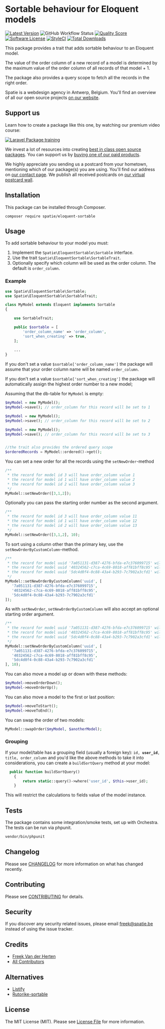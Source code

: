 # Sortable behaviour for Eloquent models

[![Latest Version](https://img.shields.io/github/release/spatie/eloquent-sortable.svg?style=flat-square)](https://github.com/spatie/eloquent-sortable/releases)
![GitHub Workflow Status](https://img.shields.io/github/workflow/status/spatie/eloquent-sortable/run-tests?label=tests)
[![Quality Score](https://img.shields.io/scrutinizer/g/spatie/eloquent-sortable.svg?style=flat-square)](https://scrutinizer-ci.com/g/spatie/eloquent-sortable)
[![Software License](https://img.shields.io/badge/license-MIT-brightgreen.svg?style=flat-square)](LICENSE.md)
[![StyleCI](https://styleci.io/repos/21866232/shield?branch=master)](https://styleci.io/repos/21866232)
[![Total Downloads](https://img.shields.io/packagist/dt/spatie/eloquent-sortable.svg?style=flat-square)](https://packagist.org/packages/spatie/eloquent-sortable)

This package provides a trait that adds sortable behaviour to an Eloquent model.

The value of the order column of a new record of a model is determined by the maximum value of the order column of all records of that model + 1.

The package also provides a query scope to fetch all the records in the right order.

Spatie is a webdesign agency in Antwerp, Belgium. You'll find an overview of all our open source projects [on our website](https://spatie.be/opensource).

## Support us

Learn how to create a package like this one, by watching our premium video course:

[![Laravel Package training](https://spatie.be/github/package-training.jpg)](https://laravelpackage.training)

We invest a lot of resources into creating [best in class open source packages](https://spatie.be/open-source). You can support us by [buying one of our paid products](https://spatie.be/open-source/support-us).

We highly appreciate you sending us a postcard from your hometown, mentioning which of our package(s) you are using. You'll find our address on [our contact page](https://spatie.be/about-us). We publish all received postcards on [our virtual postcard wall](https://spatie.be/open-source/postcards).

## Installation

This package can be installed through Composer.

```
composer require spatie/eloquent-sortable
```

## Usage

To add sortable behaviour to your model you must:
1. Implement the `Spatie\EloquentSortable\Sortable` interface.
2. Use the trait `Spatie\EloquentSortable\SortableTrait`.
3. Optionally specify which column will be used as the order column. The default is `order_column`.

### Example

```php
use Spatie\EloquentSortable\Sortable;
use Spatie\EloquentSortable\SortableTrait;

class MyModel extends Eloquent implements Sortable
{

    use SortableTrait;

    public $sortable = [
        'order_column_name' => 'order_column',
        'sort_when_creating' => true,
    ];
    
    ...
}
```

If you don't set a value `$sortable['order_column_name']` the package will assume that your order column name will be named `order_column`.

If you don't set a value `$sortable['sort_when_creating']` the package will automatically assign the highest order number to a new model;

Assuming that the db-table for `MyModel` is empty:

```php
$myModel = new MyModel();
$myModel->save(); // order_column for this record will be set to 1

$myModel = new MyModel();
$myModel->save(); // order_column for this record will be set to 2

$myModel = new MyModel();
$myModel->save(); // order_column for this record will be set to 3


//the trait also provides the ordered query scope
$orderedRecords = MyModel::ordered()->get(); 
```

You can set a new order for all the records using the `setNewOrder`-method

```php
/**
 * the record for model id 3 will have order_column value 1
 * the record for model id 1 will have order_column value 2
 * the record for model id 2 will have order_column value 3
 */
MyModel::setNewOrder([3,1,2]);
```

Optionally you can pass the starting order number as the second argument.

```php
/**
 * the record for model id 3 will have order_column value 11
 * the record for model id 1 will have order_column value 12
 * the record for model id 2 will have order_column value 13
 */
MyModel::setNewOrder([3,1,2], 10);
```

To sort using a column other than the primary key, use the `setNewOrderByCustomColumn`-method.

```php
/**
 * the record for model uuid '7a051131-d387-4276-bfda-e7c376099715' will have order_column value 1
 * the record for model uuid '40324562-c7ca-4c69-8018-aff81bff8c95' will have order_column value 2
 * the record for model uuid '5dc4d0f4-0c88-43a4-b293-7c7902a3cfd1' will have order_column value 3
 */
MyModel::setNewOrderByCustomColumn('uuid', [
   '7a051131-d387-4276-bfda-e7c376099715',
   '40324562-c7ca-4c69-8018-aff81bff8c95',
   '5dc4d0f4-0c88-43a4-b293-7c7902a3cfd1'
]);
```

As with `setNewOrder`, `setNewOrderByCustomColumn` will also accept an optional starting order argument.

```php
/**
 * the record for model uuid '7a051131-d387-4276-bfda-e7c376099715' will have order_column value 10
 * the record for model uuid '40324562-c7ca-4c69-8018-aff81bff8c95' will have order_column value 11
 * the record for model uuid '5dc4d0f4-0c88-43a4-b293-7c7902a3cfd1' will have order_column value 12
 */
MyModel::setNewOrderByCustomColumn('uuid', [
   '7a051131-d387-4276-bfda-e7c376099715',
   '40324562-c7ca-4c69-8018-aff81bff8c95',
   '5dc4d0f4-0c88-43a4-b293-7c7902a3cfd1'
], 10);
```

You can also move a model up or down with these methods:

```php 
$myModel->moveOrderDown();
$myModel->moveOrderUp();
```

You can also move a model to the first or last position:

```php 
$myModel->moveToStart();
$myModel->moveToEnd();
```

You can swap the order of two models:

```php 
MyModel::swapOrder($myModel, $anotherModel);
```

### Grouping

If your model/table has a grouping field (usually a foreign key): `id, `**`user_id`**`, title, order_column`
and you'd like the above methods to take it into considerations, you can create a `buildSortQuery` method at your model:
```php
  public function buildSortQuery()
    {
        return static::query()->where('user_id', $this->user_id);
    }
```
This will restrict the calculations to fields value of the model instance.

## Tests

The package contains some integration/smoke tests, set up with Orchestra. The tests can be run via phpunit.

```bash
vendor/bin/phpunit
```

## Changelog

Please see [CHANGELOG](CHANGELOG.md) for more information on what has changed recently.

## Contributing

Please see [CONTRIBUTING](CONTRIBUTING.md) for details.

## Security

If you discover any security related issues, please email freek@spatie.be instead of using the issue tracker.

## Credits

- [Freek Van der Herten](https://murze.be)
- [All Contributors](../../contributors)

## Alternatives
- [Listify](https://github.com/lookitsatravis/listify)
- [Rutorike-sortable](https://github.com/boxfrommars/rutorika-sortable)

## License

The MIT License (MIT). Please see [License File](LICENSE.md) for more information.
